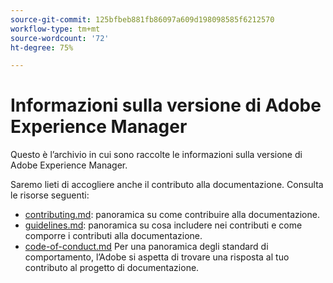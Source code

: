 ```yaml
---
source-git-commit: 125bfbeb881fb86097a609d198098585f6212570
workflow-type: tm+mt
source-wordcount: '72'
ht-degree: 75%

---
```

# Informazioni sulla versione di Adobe Experience Manager

Questo è l’archivio in cui sono raccolte le informazioni sulla versione di Adobe Experience Manager.

Saremo lieti di accogliere anche il contributo alla documentazione. Consulta le risorse seguenti:

* [contributing.md](contributing.md): panoramica su come contribuire alla documentazione.
* [guidelines.md](guidelines.md): panoramica su cosa includere nei contributi e come comporre i contributi alla documentazione.
* [code-of-conduct.md](code-of-conduct.md) Per una panoramica degli standard di comportamento, l’Adobe si aspetta di trovare una risposta al tuo contributo al progetto di documentazione.
